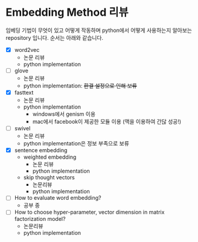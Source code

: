 # Embedding Method 리뷰

임베딩 기법이 무엇이 있고 어떻게 작동하며 python에서 어떻게 사용하는지 알아보는 repository 입니다. 순서는 아래와 같습니다.



- [x] word2vec
  * 논문 리뷰
  * python implementation
- [ ] glove
  * 논문 리뷰
  * python implementation: ~~환결 설정으로 인해 보류~~
- [x] fasttext
  * 논문 리뷰
  * python implementation
    * windows에서 genism 이용
    * mac에서 facebook이 제공한 모듈 이용 (맥을 이용하여 간닪 성공!)
- [ ] swivel
  * 논문 리뷰
  * python implementation은 정보 부족으로 보류
- [x] sentence embedding
  * weighted embedding
    * 논문 리뷰
    * python implementation
   * skip thought vectors
     * 논문리뷰
     * python implementation
- [ ] How to evaluate word embedding?
  * 공부 중
- [ ] How to choose hyper-parameter, vector dimension in matrix factorization model?
   * 논문리뷰
   * python implementation
